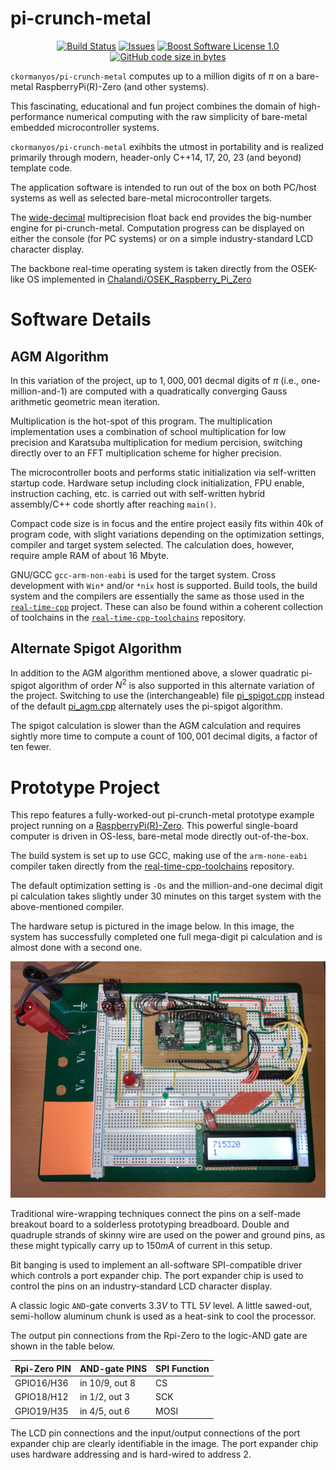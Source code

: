pi-crunch-metal
==================

<p align="center">
    <a href="https://github.com/ckormanyos/pi-crunch-metal/actions">
        <img src="https://github.com/ckormanyos/pi-crunch-metal/actions/workflows/pi-crunch-metal.yml/badge.svg" alt="Build Status"></a>
    <a href="https://github.com/ckormanyos/pi-crunch-metal/issues?q=is%3Aissue+is%3Aopen+sort%3Aupdated-desc">
        <img src="https://custom-icon-badges.herokuapp.com/github/issues-raw/ckormanyos/pi-crunch-metal?logo=github" alt="Issues" /></a>
    <a href="https://github.com/ckormanyos/pi-crunch-metal/blob/master/LICENSE_1_0.txt">
        <img src="https://img.shields.io/badge/license-BSL%201.0-blue.svg" alt="Boost Software License 1.0"></a>
    <a href="https://github.com/ckormanyos/pi-crunch-metal">
        <img src="https://img.shields.io/github/languages/code-size/ckormanyos/pi-crunch-metal" alt="GitHub code size in bytes" /></a>
</p>

`ckormanyos/pi-crunch-metal` computes up to a million digits of $\pi$
on a bare-metal RaspberryPi(R)-Zero (and other systems).

This fascinating, educational and fun project combines the domain
of high-performance numerical computing with the raw simplicity of
bare-metal embedded microcontroller systems.

`ckormanyos/pi-crunch-metal` exihbits the utmost in portability
and is realized primarily through modern, header-only C++14, 17, 20, 23 (and beyond)
template code.

The application software is intended to run out of the box on both
PC/host systems as well as selected bare-metal microcontroller targets.

The [wide-decimal](https://github.com/ckormanyos/wide-decimal) multiprecision
float back end provides the big-number engine for pi-crunch-metal.
Computation progress can be displayed on either the console (for PC systems)
or on a simple industry-standard LCD character display.

The backbone real-time operating system is taken directly
from the OSEK-like OS implemented in
[Chalandi/OSEK_Raspberry_Pi_Zero](https://github.com/Chalandi/OSEK_Raspberry_Pi_Zero)

# Software Details

## AGM Algorithm

In this variation of the project, up to $1,000,001$ decmal digits of $\pi$ (i.e., one-million-and-1)
are computed with a quadratically converging Gauss arithmetic geometric mean
iteration.

Multiplication is the hot-spot of this program. The multiplication
implementation uses a combination of school multiplication for low
precision and Karatsuba multiplication for medium percision,
switching directly over to an FFT multiplication scheme
for higher precision.

The microcontroller boots and performs static initialization via self-written
startup code. Hardware setup including clock initialization,
FPU enable, instruction caching, etc. is carried out with self-written
hybrid assembly/C++ code shortly after reaching `main()`.

Compact code size is in focus and the entire project easily fits within 40k
of program code, with slight variations depending on the optimization settings,
compiler and target system selected.
The calculation does, however, require ample RAM of about 16 Mbyte.

GNU/GCC `gcc-arm-non-eabi` is used for the target system.
Cross development with `Win*` and/or `*nix` host is
supported. Build tools, the build system and the compilers
are essentially the same as those used in the
[`real-time-cpp`](https://github.com/ckormanyos/real-time-cpp)
project. These can also be found within a coherent collection
of toolchains in the
[`real-time-cpp-toolchains`](https://github.com/ckormanyos/real-time-cpp-toolchains)
repository.

## Alternate Spigot Algorithm

In addition to the AGM algorithm mentioned above, a slower
quadratic pi-spigot algorithm of order $N^2$ is also supported
in this alternate variation of the project.
Switching to use the (interchangeable) file
[pi_spigot.cpp](./src/app/Appli/pi_spigot/pi_spigot.cpp)
instead of the default
[pi_agm.cpp](./src/app/Appli/pi_agm/pi_agm.cpp)
alternately uses the pi-spigot algorithm.

The spigot calculation
is slower than the AGM calculation and requires sightly
more time to compute a count of $100,001$ decimal digits,
a factor of ten fewer.

# Prototype Project

This repo features a fully-worked-out pi-crunch-metal prototype example project
running on a
[RaspberryPi(R)-Zero](https://www.raspberrypi.org/products/raspberry-pi-zero).
This powerful single-board computer is driven in OS-less, bare-metal mode
directly out-of-the-box.

The build system is set up to use GCC, making use of the `arm-none-eabi`
compiler taken directly from the
[real-time-cpp-toolchains](https://github.com/ckormanyos/real-time-cpp-toolchains)
repository.

The default optimization setting is `-Os` and the million-and-one
decimal digit pi calculation takes slightly under 30 minutes
on this target system with the above-mentioned compiler.

The hardware setup is pictured in the image below.
In this image, the system has successfully completed one full
mega-digit pi calculation and is almost done with a second one.

![](./images/pi_crunch_rpi_zero.jpg)

Traditional wire-wrapping techniques connect the pins on a self-made
breakout board to a solderless prototyping breadboard.
Double and quadruple strands of skinny wire are used on the
power and ground pins, as these might typically carry up to $150mA$
of current in this setup.

Bit banging is used to implement an all-software SPI-compatible
driver which controls a port expander chip. The port
expander chip is used to control the pins on an industry-standard
LCD character display.

A classic logic `AND`-gate converts $3.3V$ to TTL $5V$ level.
A little sawed-out, semi-hollow aluminum chunk is used as a heat-sink
to cool the processor.

The output pin connections from the Rpi-Zero to the logic-AND gate
are shown in the table below.

| Rpi-Zero PIN  | AND-gate PINS   | SPI Function  |
| ------------- | --------------- | ------------- |
| GPIO16/H36    | in 10/9, out 8  | CS            |
| GPIO18/H12    | in 1/2, out 3   | SCK           |
| GPIO19/H35    | in 4/5, out 6   | MOSI          |

The LCD pin connections and the
input/output connections of the port expander chip are clearly
identifiable in the image. The port expander chip uses
hardware addressing and is hard-wired to address 2.
